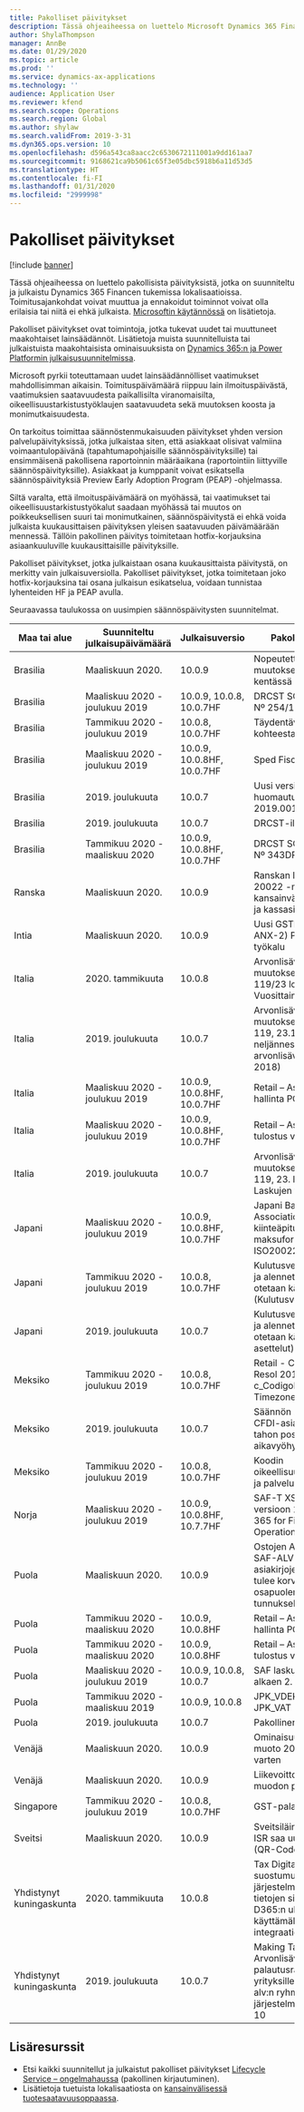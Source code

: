 ```yaml
---
title: Pakolliset päivitykset
description: Tässä ohjeaiheessa on luettelo Microsoft Dynamics 365 Financelle suunnitelluista ja julkaistuista pakollisista päivityksistä.
author: ShylaThompson
manager: AnnBe
ms.date: 01/29/2020
ms.topic: article
ms.prod: ''
ms.service: dynamics-ax-applications
ms.technology: ''
audience: Application User
ms.reviewer: kfend
ms.search.scope: Operations
ms.search.region: Global
ms.author: shylaw
ms.search.validFrom: 2019-3-31
ms.dyn365.ops.version: 10
ms.openlocfilehash: d596a543ca8aacc2c6530672111001a9dd161aa7
ms.sourcegitcommit: 9168621ca9b5061c65f3e05dbc5918b6a11d53d5
ms.translationtype: HT
ms.contentlocale: fi-FI
ms.lasthandoff: 01/31/2020
ms.locfileid: "2999998"
---
```

# <a name="regulatory-updates"></a>Pakolliset päivitykset

[!include [banner](../includes/banner.md)]

Tässä ohjeaiheessa on luettelo pakollisista päivityksistä, jotka on suunniteltu ja julkaistu Dynamics 365 Financen tukemissa lokalisaatioissa. Toimitusajankohdat voivat muuttua ja ennakoidut toiminnot voivat olla erilaisia tai niitä ei ehkä julkaista. [Microsoftin käytännössä](https://go.microsoft.com/fwlink/p/?linkid=2007332) on lisätietoja. 

Pakolliset päivitykset ovat toimintoja, jotka tukevat uudet tai muuttuneet maakohtaiset lainsäädännöt. Lisätietoja muista suunnitelluista tai julkaistuista maakohtaisista ominaisuuksista on [Dynamics 365:n ja Power Platformin julkaisusuunnitelmissa](https://docs.microsoft.com/business-applications-release-notes/index).

Microsoft pyrkii toteuttamaan uudet lainsäädännölliset vaatimukset mahdollisimman aikaisin. Toimituspäivämäärä riippuu lain ilmoituspäivästä, vaatimuksien saatavuudesta paikallisilta viranomaisilta, oikeellisuustarkistustyöklaujen saatavuudeta sekä muutoksen koosta ja monimutkaisuudesta.

On tarkoitus toimittaa säännöstenmukaisuuden päivitykset yhden version palvelupäivityksissä, jotka julkaistaa siten, että asiakkaat olisivat valmiina voimaantulopäivänä (tapahtumapohjaisille säännöspäivityksille) tai ensimmäisenä pakollisena raportoinnin määräaikana (raportointiin liittyville säännöspäivityksille). Asiakkaat ja kumppanit voivat esikatsella säännöspäivityksiä Preview Early Adoption Program (PEAP) -ohjelmassa.

Siltä varalta, että ilmoituspäivämäärä on myöhässä, tai vaatimukset tai oikeellisuustarkistustyökalut saadaan myöhässä tai muutos on poikkeuksellisen suuri tai monimutkainen, säännöspäivitystä ei ehkä voida julkaista kuukausittaisen päivityksen yleisen saatavuuden päivämäärään mennessä. Tällöin pakollinen päivitys toimitetaan hotfix-korjauksina asiaankuuluville kuukausittaisille päivityksille.

Pakolliset päivitykset, jotka julkaistaan osana kuukausittaista päivitystä, on merkitty vain julkaisuversiolla. Pakolliset päivitykset, jotka toimitetaan joko hotfix-korjauksina tai osana julkaisun esikatselua, voidaan tunnistaa lyhenteiden HF ja PEAP avulla. 

Seuraavassa taulukossa on uusimpien säännöspäivitysten suunnitelmat.   

|Maa tai alue|Suunniteltu julkaisupäivämäärä|Julkaisuversio|Pakollinen päivitys|
|--------------------|---------------|-------|-------|
|      Brasilia         |   Maaliskuun 2020.       | 10.0.9      |   Nopeutettu verotus - muutokset tietueen D100 kentässä COD_MUN_ORI    |
|      Brasilia         |   Maaliskuu 2020 - joulukuu 2019       | 10.0.9, 10.0.8, 10.0.7HF      |   DRCST SC – Määräys SEF Nº 254/19    |
|      Brasilia         |   Tammikuu 2020 - joulukuu 2019       | 10.0.8, 10.0.7HF      |   Täydentäviä tietoja kohteesta ICMS-ST    |
|      Brasilia        |   Maaliskuu 2020 - joulukuu 2019       | 10.0.9, 10.0.8HF, 10.0.7HF      |   Sped Fiscal-asettelu 014 |
|      Brasilia         |   2019. joulukuuta       | 10.0.7      |   Uusi versio teknisistä huomautuksista NF-e: NT 2019.001 Version 1.20    |
|      Brasilia         |   2019. joulukuuta       | 10.0.7      |   DRCST-ilmoituksen SC    |
|      Brasilia          |   Tammikuu 2020 - maaliskuu 2020       | 10.0.9, 10.0.8HF, 10.0.7HF      |   DRCST SC – Määräys SEF Nº 343DR   |
|      Ranska          |   Maaliskuun 2020.       | 10.0.9      |   Ranskan lokalisointi: ISO 20022 -muoto kansainväliseen maksuun ja kassasiirtoon   |
|      Intia          |   Maaliskuun 2020.       | 10.0.9      |   Uusi GSTR (ANX-1 & ANX-2) Palauta offline-työkalu   |
|      Italia          |   2020. tammikuuta       | 10.0.8      |   Arvonlisäveron hallinnan muutokset D.L.:n toimesta 119/23 loka 2018: Vuosittainen veroviestintä |
|      Italia         |   2019. joulukuuta       | 10.0.7      |   Arvonlisäveron hallinnan muutokset D.L.:n toimesta 119, 23.10.2019: neljännesvuosittainen arvonlisäveroilmoitus (Lipe 2018)    |
|      Italia         |   Maaliskuu 2020 - joulukuu 2019     | 10.0.9, 10.0.8HF, 10.0.7HF      |   Retail – Asiakastietojen hallinta POS:ssä |
|      Italia         |   Maaliskuu 2020 - joulukuu 2019      | 10.0.9, 10.0.8HF, 10.0.7HF      |   Retail – Asiakastietojen tulostus verokuittiin |
|      Italia         |   2019. joulukuuta     | 10.0.7      |   Arvonlisäveron hallinnan muutokset D.L.:n toimesta 119, 23. lokakuuta 2018: Laskujen tietoliikenne  |
|      Japani          |   Maaliskuu 2020 - joulukuu 2019     | 10.0.9, 10.0.8HF, 10.0.7HF     |   Japani Bankers Association korvaa JBA:n kiinteäpituiset maksuformaatit ISO20022:lla |
|      Japani          |   Tammikuu 2020 - joulukuu 2019     | 10.0.8, 10.0.7HF       |   Kulutusverokannan muutos ja alennettu verokanta otetaan käyttöön (Kulutusveroraportti) |
|      Japani         |   2019. joulukuuta      | 10.0.7       |   Kulutusverokannan muutos ja alennettu verokanta otetaan käyttöön (lakun asettelut) |
|      Meksiko          |   Tammikuu 2020 - joulukuu 2019    | 10.0.8, 10.0.7HF        |   Retail -  CFDI Global: Misc. Resol 2019 - c_CodigoPostal and Timezone |
|     Meksiko          |   2019. joulukuuta       | 10.0.7      |   Säännön 2.7.2.9 päivitys – CFDI-asiakirjan laativan tahon postinumeron aikavyöhykkeen käyttö |
|      Meksiko           |   Tammikuu 2020 - joulukuu 2019      | 10.0.8, 10.0.7HF     |   Koodin oikeellisuustarkistus tuote- ja palvelukatalogissa |
|      Norja          |   Maaliskuu 2020 - joulukuu 2019   | 10.0.9, 10.0.8HF, 10.7.7HF     |   SAF-T XSD -päivitys versioon 1.1 Dynamics 365 for Finance and Operationsille |
|      Puola          |   Maaliskuun 2020.    | 10.0.9     |   Ostojen ALV-rekisteri ja SAF-ALV-rekisteri: SAD-asiakirjojen tullitoimisto tulee korvata kolmannen osapuolen nimellä ja ALV-tunnuksella |
|      Puola          |   Tammikuu 2020 - maaliskuu 2020   | 10.0.9, 10.0.8HF     |   Retail – Asiakastietojen hallinta POS:ssä |
|      Puola          |   Tammikuu 2020 - maaliskuu 2020     | 10.0.9, 10.0.8HF     |   Retail – Asiakastietojen tulostus verokuittiin |
|      Puola          |   Maaliskuu 2020 - joulukuu 2019     | 10.0.9, 10.0.8, 10.0.7     |   SAF laskut (JPK_FA) v. 3 alkaen 2. joulukuuta 2019 |
|      Puola          |   Tammikuu 2020 - maaliskuu 2019     | 10.0.9, 10.0.8     |   JPK_VDEK korvaa kohteen JPK_VAT (SAF ALV) |
|      Puola          |   2019. joulukuuta     | 10.0.7     |   Pakollinen jaettu maksu |
|      Venäjä          |   Maaliskuun 2020.     | 10.0.9     |   Ominaisuusveroilmoituksen muoto 2019 raportointia varten |
|      Venäjä          |   Maaliskuun 2020.     | 10.0.9     |   Liikevoittoveroilmoituksen muodon päivitykset |
|      Singapore           |   Tammikuu 2020 - joulukuu 2019     | 10.0.8, 10.0.7HF      |   GST-palautusraportit |
|      Sveitsi           |   Maaliskuun 2020.     | 10.0.9      |   Sveitsiläinen maksuluettelo ISR saa uuden formaatin (QR-Code) |
|      Yhdistynyt kuningaskunta          |   2020. tammikuuta       | 10.0.8      |   Tax Digital (MTD)-suostumus järjestelmänvalvojan tietojen siirtämiseen D365:n ulkopuolelle käyttämällä HMRC-integraatiota |
|      Yhdistynyt kuningaskunta          |   2019. joulukuuta     | 10.0.7     |   Making Tax Digital – Arvonlisäveron palautusraportin luominen yrityksille, jotka ilmoittavat alv:n ryhmänä samassa järjestelmätietokannassa v. 10 |



## <a name="additional-resources"></a>Lisäresurssit
- Etsi kaikki suunnitellut ja julkaistut pakolliset päivitykset [Lifecycle Service – ongelmahaussa](https://lcs.dynamics.com/Logon/Index) (pakollinen kirjautuminen).
- Lisätietoja tuetuista lokalisaatiosta on [kansainvälisessä tuotesaatavuusoppaassa](https://aka.ms/dynamics_365_international_availability_deck).

